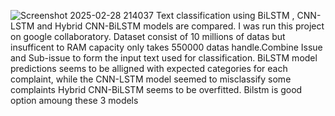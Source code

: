 ![Screenshot 2025-02-28 214037](https://github.com/user-attachments/assets/2eefaa7d-1418-4b06-bb17-7b171417cbc9)
Text classification using BiLSTM , CNN-LSTM and Hybrid CNN-BiLSTM models are compared. I was run this project on google collaboratory. Dataset consist of 10 millions of datas but insufficent to RAM capacity only takes 550000 datas handle.Combine Issue and Sub-issue to form the input text used for classification.
BiLSTM model predictions seems to be alligned with expected categories for each complaint, while the CNN-LSTM model seemed to misclassify some complaints
Hybrid CNN-BiLSTM seems to be overfitted. Bilstm is good option amoung these 3 models
